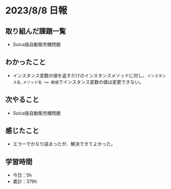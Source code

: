 # 2023/8/8 日報
## 取り組んだ課題一覧
- Suica版自動販売機問題

## わかったこと
- インスタンス変数の値を返すだけのインスタンスメソッドに対し、`インスタンス名.メソッド名 += 数値`でインスタンス変数の値は変更できない。 

## 次やること
- Suica版自動販売機問題

## 感じたこと
- エラーでかなり詰まったが、解決できてよかった。
  
## 学習時間
- 今日：5h
- 累計：379h
